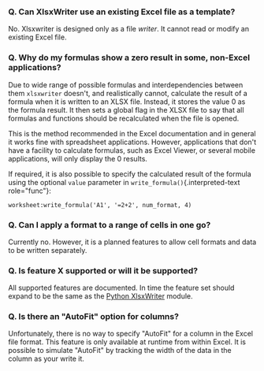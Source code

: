 ### Q. Can XlsxWriter use an existing Excel file as a template?

No. Xlsxwriter is designed only as a file *writer*. It cannot read or modify
an existing Excel file.

### Q. Why do my formulas show a zero result in some, non-Excel applications?

Due to wide range of possible formulas and interdependencies between
them `xlsxwriter` doesn\'t, and realistically cannot, calculate the
result of a formula when it is written to an XLSX file. Instead, it
stores the value 0 as the formula result. It then sets a global flag in
the XLSX file to say that all formulas and functions should be
recalculated when the file is opened.

This is the method recommended in the Excel documentation and in general
it works fine with spreadsheet applications. However, applications that
don\'t have a facility to calculate formulas, such as Excel Viewer, or
several mobile applications, will only display the 0 results.

If required, it is also possible to specify the calculated result of the
formula using the optional `value` parameter in
`write_formula()`{.interpreted-text role="func"}:

    worksheet:write_formula('A1', '=2+2', num_format, 4)

### Q. Can I apply a format to a range of cells in one go?

Currently no. However, it is a planned features to allow cell formats
and data to be written separately.

### Q. Is feature X supported or will it be supported?

All supported features are documented. In time the feature set should
expand to be the same as the [Python
XlsxWriter](http://xlsxwriter.readthedocs.org) module.

### Q. Is there an \"AutoFit\" option for columns?

Unfortunately, there is no way to specify \"AutoFit\" for a column in
the Excel file format. This feature is only available at runtime from
within Excel. It is possible to simulate \"AutoFit\" by tracking the
width of the data in the column as your write it.
